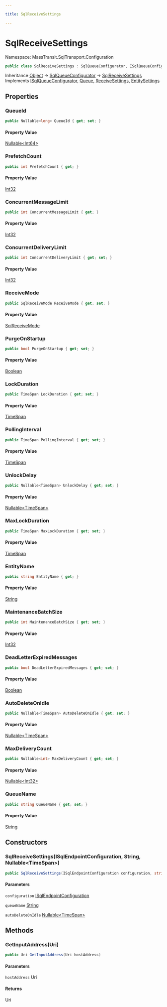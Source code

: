 ```yaml
---

title: SqlReceiveSettings

---
```


# SqlReceiveSettings

Namespace: MassTransit.SqlTransport.Configuration

```csharp
public class SqlReceiveSettings : SqlQueueConfigurator, ISqlQueueConfigurator, Queue, ReceiveSettings, EntitySettings
```

Inheritance [Object](https://learn.microsoft.com/en-us/dotnet/api/system.object) → [SqlQueueConfigurator](../masstransit-sqltransport-configuration/sqlqueueconfigurator) → [SqlReceiveSettings](../masstransit-sqltransport-configuration/sqlreceivesettings)<br/>
Implements [ISqlQueueConfigurator](../masstransit/isqlqueueconfigurator), [Queue](../masstransit-sqltransport-topology/queue), [ReceiveSettings](../masstransit-sqltransport/receivesettings), [EntitySettings](../masstransit-sqltransport/entitysettings)

## Properties

### **QueueId**

```csharp
public Nullable<long> QueueId { get; set; }
```

#### Property Value

[Nullable\<Int64\>](https://learn.microsoft.com/en-us/dotnet/api/system.nullable-1)<br/>

### **PrefetchCount**

```csharp
public int PrefetchCount { get; }
```

#### Property Value

[Int32](https://learn.microsoft.com/en-us/dotnet/api/system.int32)<br/>

### **ConcurrentMessageLimit**

```csharp
public int ConcurrentMessageLimit { get; }
```

#### Property Value

[Int32](https://learn.microsoft.com/en-us/dotnet/api/system.int32)<br/>

### **ConcurrentDeliveryLimit**

```csharp
public int ConcurrentDeliveryLimit { get; set; }
```

#### Property Value

[Int32](https://learn.microsoft.com/en-us/dotnet/api/system.int32)<br/>

### **ReceiveMode**

```csharp
public SqlReceiveMode ReceiveMode { get; set; }
```

#### Property Value

[SqlReceiveMode](../masstransit/sqlreceivemode)<br/>

### **PurgeOnStartup**

```csharp
public bool PurgeOnStartup { get; set; }
```

#### Property Value

[Boolean](https://learn.microsoft.com/en-us/dotnet/api/system.boolean)<br/>

### **LockDuration**

```csharp
public TimeSpan LockDuration { get; set; }
```

#### Property Value

[TimeSpan](https://learn.microsoft.com/en-us/dotnet/api/system.timespan)<br/>

### **PollingInterval**

```csharp
public TimeSpan PollingInterval { get; set; }
```

#### Property Value

[TimeSpan](https://learn.microsoft.com/en-us/dotnet/api/system.timespan)<br/>

### **UnlockDelay**

```csharp
public Nullable<TimeSpan> UnlockDelay { get; set; }
```

#### Property Value

[Nullable\<TimeSpan\>](https://learn.microsoft.com/en-us/dotnet/api/system.nullable-1)<br/>

### **MaxLockDuration**

```csharp
public TimeSpan MaxLockDuration { get; set; }
```

#### Property Value

[TimeSpan](https://learn.microsoft.com/en-us/dotnet/api/system.timespan)<br/>

### **EntityName**

```csharp
public string EntityName { get; }
```

#### Property Value

[String](https://learn.microsoft.com/en-us/dotnet/api/system.string)<br/>

### **MaintenanceBatchSize**

```csharp
public int MaintenanceBatchSize { get; set; }
```

#### Property Value

[Int32](https://learn.microsoft.com/en-us/dotnet/api/system.int32)<br/>

### **DeadLetterExpiredMessages**

```csharp
public bool DeadLetterExpiredMessages { get; set; }
```

#### Property Value

[Boolean](https://learn.microsoft.com/en-us/dotnet/api/system.boolean)<br/>

### **AutoDeleteOnIdle**

```csharp
public Nullable<TimeSpan> AutoDeleteOnIdle { get; set; }
```

#### Property Value

[Nullable\<TimeSpan\>](https://learn.microsoft.com/en-us/dotnet/api/system.nullable-1)<br/>

### **MaxDeliveryCount**

```csharp
public Nullable<int> MaxDeliveryCount { get; set; }
```

#### Property Value

[Nullable\<Int32\>](https://learn.microsoft.com/en-us/dotnet/api/system.nullable-1)<br/>

### **QueueName**

```csharp
public string QueueName { get; set; }
```

#### Property Value

[String](https://learn.microsoft.com/en-us/dotnet/api/system.string)<br/>

## Constructors

### **SqlReceiveSettings(ISqlEndpointConfiguration, String, Nullable\<TimeSpan\>)**

```csharp
public SqlReceiveSettings(ISqlEndpointConfiguration configuration, string queueName, Nullable<TimeSpan> autoDeleteOnIdle)
```

#### Parameters

`configuration` [ISqlEndpointConfiguration](../masstransit-sqltransport-configuration/isqlendpointconfiguration)<br/>

`queueName` [String](https://learn.microsoft.com/en-us/dotnet/api/system.string)<br/>

`autoDeleteOnIdle` [Nullable\<TimeSpan\>](https://learn.microsoft.com/en-us/dotnet/api/system.nullable-1)<br/>

## Methods

### **GetInputAddress(Uri)**

```csharp
public Uri GetInputAddress(Uri hostAddress)
```

#### Parameters

`hostAddress` Uri<br/>

#### Returns

Uri<br/>
